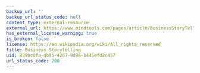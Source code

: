 ```yaml
---
backup_url: ''
backup_url_status_code: null
content_type: external-resource
external_url: https://www.mindtools.com/pages/article/BusinessStoryTelling.htm
has_external_license_warning: true
is_broken: false
license: https://en.wikipedia.org/wiki/All_rights_reserved
title: Business Storytelling
uid: 839bc0fa-db95-4207-9d96-b445efd2c457
url_status_code: 200
---
```

